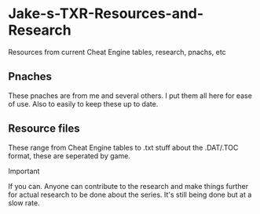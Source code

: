# Jake-s-TXR-Resources-and-Research
Resources from current Cheat Engine tables, research, pnachs, etc


## Pnaches
These pnaches are from me and several others. I put them all here for ease of use. Also to easily to keep these up to date.

## Resource files
These range from Cheat Engine tables to .txt stuff about the .DAT/.TOC format, these are seperated by game.

> [!IMPORTANT]
> If you can. Anyone can contribute to the research and make things further for actual research to be done about the series. It's still being done but at a slow rate.